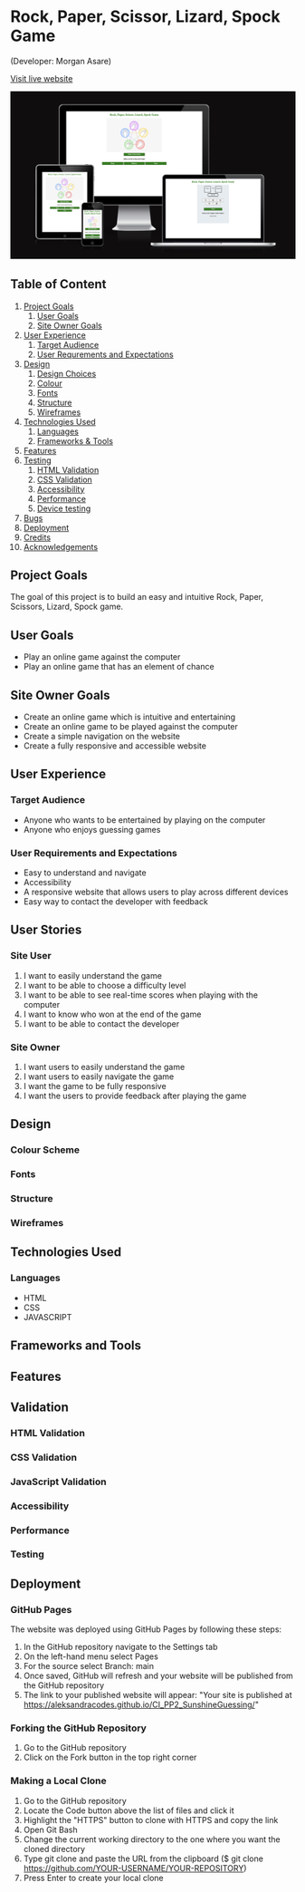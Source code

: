 # Rock, Paper, Scissor, Lizard, Spock Game

(Developer: Morgan Asare)

[Visit live website](https://cleanoak.github.io/rock-scissor-game/)

![Mockup image](docs/amiresponsive-rock-paper.png)



## Table of Content

1. [Project Goals](#project-goals)
    1. [User Goals](#user-goals)
    2. [Site Owner Goals](#site-owner-goals)
2. [User Experience](#user-experience)
    1. [Target Audience](#target-audience)
    2. [User Requrements and Expectations](#user-requrements-and-expectations)
3. [Design](#design)
    1. [Design Choices](#design-choices)
    2. [Colour](#colours)
    3. [Fonts](#fonts)
    4. [Structure](#structure)
    5. [Wireframes](#wireframes)
4. [Technologies Used](#technologies-used)
    1. [Languages](#languages)
    2. [Frameworks & Tools](#frameworks-&-tools)
5. [Features](#features)
6. [Testing](#validation)
    1. [HTML Validation](#HTML-validation)
    2. [CSS Validation](#CSS-validation)
    3. [Accessibility](#accessibility)
    4. [Performance](#performance)
    5. [Device testing](#performing-tests-on-various-devices)
8. [Bugs](#Bugs)
9. [Deployment](#deployment)
10. [Credits](#credits)
11. [Acknowledgements](#acknowledgements)

## Project Goals

The goal of this project is to build an easy and intuitive  Rock, Paper, Scissors, Lizard, Spock game.

## User Goals

- Play an online game against the computer
- Play an online game that has an element of chance

## Site Owner Goals

- Create an online game which is intuitive and entertaining
- Create an online game to be played against the computer
- Create a simple navigation on the website
- Create a fully responsive and accessible website

## User Experience

### Target Audience

- Anyone who wants to be entertained by playing on the computer
- Anyone who enjoys guessing games

### User Requirements and Expectations

- Easy to understand and navigate
- Accessibility
- A responsive website that allows users to play across different devices
- Easy way to contact the developer with feedback

## User Stories

### Site User

1. I want to easily understand the game
2. I want to be able to choose a difficulty level
3. I want to be able to see real-time scores when playing with the computer
4. I want to know who won at the end of the game
5. I want to be able to contact the developer

### Site Owner

1. I want users to easily understand the game
2. I want users to easily navigate the game
3. I want the game to be fully responsive
4. I want the users to provide feedback after playing the game

## Design

### Colour Scheme

### Fonts

### Structure

### Wireframes

## Technologies Used

### Languages

- HTML
- CSS
- JAVASCRIPT

## Frameworks and Tools

## Features

## Validation

### HTML Validation

### CSS Validation

### JavaScript Validation

### Accessibility

### Performance

### Testing


## Deployment

### GitHub Pages
The website was deployed using GitHub Pages by following these steps:
1. In the GitHub repository navigate to the Settings tab
2. On the left-hand menu select Pages
3. For the source select Branch: main
4. Once saved, GitHub will refresh and your website will be published from the GitHub repository
5. The link to your published website will appear: "Your site is published at https://aleksandracodes.github.io/CI_PP2_SunshineGuessing/"

### Forking the GitHub Repository
1. Go to the GitHub repository
2. Click on the Fork button in the top right corner

### Making a Local Clone
1. Go to the GitHub repository 
2. Locate the Code button above the list of files and click it
3. Highlight the "HTTPS" button to clone with HTTPS and copy the link
4. Open Git Bash
5. Change the current working directory to the one where you want the cloned directory
6. Type git clone and paste the URL from the clipboard ($ git clone https://github.com/YOUR-USERNAME/YOUR-REPOSITORY)
7. Press Enter to create your local clone


